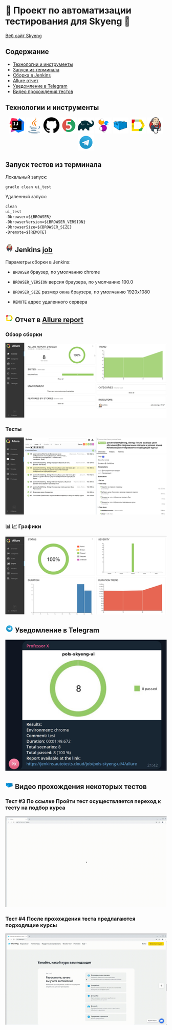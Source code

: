 # :stars: Проект по автоматизации тестирования для Skyeng :stars:
<a target="_blank" href="https://skyeng.ru">Веб сайт Skyeng</a>
## Содержание
- [Технологии и инструменты](#технологии-и-инструменты)
- [Запуск из терминала](#запуск-тестов-из-терминала)
- [Сборка в Jenkins](#-jenkins--job-)
- [Allure отчет](#-отчет-в-allure-report)
- [Уведомление в Telegram](#-уведомление-в-telegram)
- [Видео прохождения тестов](#-видео-прохождения-некоторых-тестов)

## Технологии и инструменты
<p align="center">
<a href="https://www.jetbrains.com/idea/"><img src="images/logos/IDEA.svg" width="50" height="50"  alt="IDEA"/></a>
<a href="https://www.java.com/"><img src="images/logos/Java.svg" width="50" height="50"  alt="Java"/></a>
<a href="https://github.com/"><img src="images/logos/Github.svg" width="50" height="50"  alt="Github"/></a>
<a href="https://junit.org/junit5/"><img src="images/logos/JUnit5.svg" width="50" height="50"  alt="JUnit5"/></a>
<a href="https://gradle.org/"><img src="images/logos/Gradle.svg" width="50" height="50"  alt="Gradle"/></a>
<a href="https://selenide.org/"><img src="images/logos/Selenide.svg" width="50" height="50"  alt="Selenide"/></a>
<a href="https://aerokube.com/selenoid/"><img src="images/logos/Selenoid.svg" width="50" height="50"  alt="Selenoid"/></a>
<a href="https://github.com/allure-framework/allure2"><img src="images/logos/Allure.svg" width="50" height="50"  alt="Allure"/></a>
<a href="https://www.jenkins.io/"><img src="images/logos/Jenkins.svg" width="50" height="50"  alt="Jenkins"/></a>
<a><img src="images/logos/Telegram.svg" width="50" height="50"  alt="Telegram"/></a>
</p>

## Запуск тестов из терминала
Локальный запуск:
```
gradle clean ui_test
```

Удаленный запуск:
```
clean
ui_test
-Dbrowser=${BROWSER}
-DbrowserVersion=${BROWSER_VERSION}
-DbrowserSize=${BROWSER_SIZE}
-Dremote=${REMOTE}
```
## <img src="images/logos/Jenkins.svg" width="25" height="25"  alt="Jenkins"/></a> Jenkins <a target="_blank" href="https://jenkins.autotests.cloud/job/pols-skyeng-ui/"> job </a> 

Параметры сборки в Jenkins:

- <code>BROWSER</code> браузер, по умолчанию chrome

- <code>BROWSER_VERSION</code> версия браузера, по умолчанию 100.0

- <code>BROWSER_SIZE</code> размер окна браузера, по умолчанию 1920x1080

- <code>REMOTE</code> адрес удаленного сервера

## <img src="images/logos/Allure.svg" width="25" height="25"  alt="Allure"/></a> Отчет в <a target="_blank" href="https://jenkins.autotests.cloud/job/pols-skyeng-ui/4/allure/">Allure report</a>

### Обзор сборки
<p align="center">
<img title="Allure Overview Dashboard" src="images/screens/overview.jpg">
</p>

### Тесты
<p align="center">
<img title="Allure Suites" src="images/screens/tests.jpg">
</p>

### :bar_chart: :chart_with_upwards_trend: Графики
<p align="center">
<img title="Allure Graphs" src="images/screens/graphs.jpg">
</p>

## <img src="images/logos/Telegram.svg" width="25" height="25"  alt="Allure"/></a> Уведомление в Telegram

<p align="center">
<img title="Allure Overview Dashboard" src="images/screens/telegram.jpg">
</p>

## <img src="images/logos/Selenoid.svg" width="25" height="25" alt="Jenkins"/></a> Видео прохождения некоторых тестов

### Тест #3 По ссылке Пройти тест осуществляется переход к тесту на подбор курса
<p align="center">
  <img title="Selenoid video for test3" src="images/gif/test3.gif">
</p>

### Тест #4 После прохождения теста предлагаются подходящие курсы
<p align="center">
  <img title="Selenoid video for test4" src="images/gif/test4.gif">
</p>
